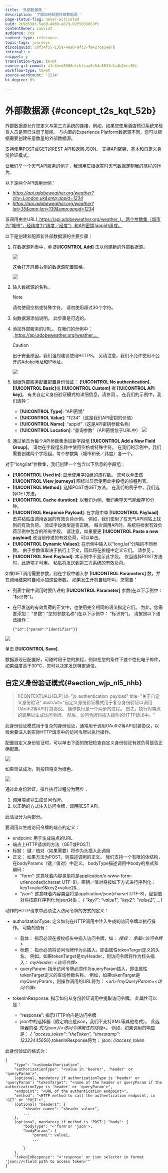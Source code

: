 ```yaml
---
title: '外部数据源 '
description: '了解如何配置外部数据源 '
page-status-flag: never-activated
uuid: 269d590c-5a6d-40b9-a879-02f5033863fc
contentOwner: sauviat
audience: rns
content-type: reference
topic-tags: journeys
discoiquuid: 5df34f55-135a-4ea8-afc2-f9427ce5ae7b
internal: n
snippet: y
translation-type: tm+mt
source-git-commit: a1c4eed8360efcbfcaa5e54c8831e1a4b2ecc02e
workflow-type: tm+mt
source-wordcount: '1214'
ht-degree: 0%

---
```




# 外部数据源 {#concept_t2s_kqt_52b}

外部数据源允许您定义与第三方系统的连接，例如，如果您使用酒店预订系统来检查人员是否已注册了房间。 与内置的Experience Platform数据源不同，您可以根据需要创建任意数量的外部数据源。

支持使用POST或GET的REST API和返回JSON。 支持API密钥、基本和自定义身份验证模式。

让我们举一个天气API服务的例子，我想用它根据实时天气数据定制我的旅程的行为。

以下是两个API调用示例：

* _https://api.adobeweather.org/weather?city=London,uk&amp;appid=1234_
* _https://api.adobeweather.org/weather?lat=35&amp;lon=139&amp;appid=1234_

该调用由主URL(_https://api.adobeweather.org/weather_)、两个参数集（城市为“城市”，经纬度为“纬度／经度”）和API密钥(appid)组成。

以下是创建和配置新外部数据源的主要步骤：

1. 在数据源列表中，单 **[!UICONTROL Add]** 击以创建新的外部数据源。

   ![](../assets/journey25.png)

   这会打开屏幕右侧的数据源配置窗格。

   ![](../assets/journey26.png)

1. 输入数据源的名称。

   >[!NOTE]
   >
   >请勿使用空格或特殊字符。 请勿使用超过30个字符。

1. 向数据源添加说明。 此步骤是可选的。
1. 添加外部服务的URL。 在我们的示例中： _https://api.adobeweather.org/weather_。

   >[!CAUTION]
   >
   >出于安全原因，我们强烈建议使用HTTPS。 另请注意，我们不允许使用不公开的Adobe地址和IP地址。

   ![](../assets/journey27.png)

1. 根据外部服务配置配置身份验证： **[!UICONTROL No authentication]**、 **[!UICONTROL Basic]**&#x200B;或 **[!UICONTROL Custom]** 者 **[!UICONTROL API key]**。 有关自定义身份验证模式的详细信息，请参阅 [](../datasource/external-data-sources.md#section_wjp_nl5_nhb)。 在我们的示例中，我们选择：


   * **[!UICONTROL Type]**: &quot;API密钥&quot;
   * **[!UICONTROL Value]**: “1234”（这是我们API密钥的价值）
   * **[!UICONTROL Name]**: “appid”（这是API密钥参数名称）
   * **[!UICONTROL Location]**: “查询参数”（API密钥位于URL中）
   ![](../assets/journey28.png)

1. 通过单击为每个API参数集添加新字段组 **[!UICONTROL Add a New Field Group]**。 请勿在字段组名称中使用空格或特殊字符。 在我们的示例中，我们需要创建两个字段组，每个参数集（城市和长／纬度）各一个。

对于“long/lat”参数集，我们创建一个包含以下信息的字段组：

* **[!UICONTROL Used in]**: 显示使用字段组的旅程数。 您可以单击该 **[!UICONTROL View journeys]** 图标以显示使用此字段组的旅程列表。
* **[!UICONTROL Method]**: 选择POST或GET方法。 在我们的例子中，我们选择GET方法。
* **[!UICONTROL Cache duration]**: 以我们为例，我们希望天气能缓存10分钟。
* **[!UICONTROL Response Payload]**: 在字段中单 **[!UICONTROL Payload]** 击并粘贴由调用返回的有效负荷示例。 例如，我们使用了在天气API网站上找到的有效负荷。 验证字段类型是否正确。 每次调用API时，系统将检索有效负荷示例中包含的所有字段。 请注意，如果要更 **[!UICONTROL Paste a new payload]** 改当前传递的有效负荷，可以单击。
* **[!UICONTROL Dynamic Values]**: 在示例中输入以“long,lat”分隔的不同参数。 由于参数值取决于执行上下文，因此将在旅程中定义它们。 请参见 [](../expression/expressionadvanced.md)。
* **[!UICONTROL Sent Payload]**: 本示例中不显示此字段。 仅当选择POST方法时，此选项才可用。 粘贴将发送到第三方系统的有效负荷。

如果GET调用需要参数，则在字段中输入参 **[!UICONTROL Parameters]** 数，并在调用结束时自动添加这些参数。 如果发生开机自检呼叫，您需要：

* 列表字段中调用时要传递的 **[!UICONTROL Parameter]** 参数(在以下示例中： “标识符”)。
* 在已发送的有效负荷的正文中，也使用完全相同的语法指定它们。 为此，您需要添加： “参数”: “您的参数名称”(在以下示例中： “标识符”)。 请按照以下语法操作：

   ```
   {"id":{"param":"identifier"}}
   ```

![](../assets/journey29.png)

单击 **[!UICONTROL Save]**.

数据源现已配置好，可随时用于您的旅程，例如在您的条件下或个性化电子邮件。 如果温度高于30°C，您可以决定发送特定通信。

## 自定义身份验证模式{#section_wjp_nl5_nhb}

>[!CONTEXTUALHELP]
>id="jo_authentication_payload"
>title="关于自定义身份验证"
>abstract="自定义身份验证模式用于复杂身份验证以调用OAuth2等API打包协议。 操作执行是一个两步的过程。 首先，执行对端点的调用以生成访问令牌。 然后，访问令牌将插入操作的HTTP请求中。"

此身份验证模式用于复杂的身份验证，通常用于调用OAuth2等API封装协议，以检索要注入到实际HTTP请求中的访问令牌以执行操作。

配置自定义身份验证时，可以单击下面的按钮检查自定义身份验证有效负荷是否正确配置。

![](../assets/journey29-bis.png)

如果测试成功，则按钮将变为绿色。

![](../assets/journey29-ter.png)

通过此身份验证，操作执行过程分为两步：

1. 调用端点以生成访问令牌。
1. 以正确的方式注入访问令牌，调用REST API。

此验证分为两部分。

要调用以生成访问令牌的端点的定义：

* endpoint: 用于生成端点的URL
* 端点上HTTP请求的方法（GET或POST）
* 标题： 键／值对（如果需要）将作为头插入此调用
* 正文： 如果方法为POST，则描述调用的正文。 我们支持一个有限的体结构，在bodyParams（键／值对）中定义。 bodyType描述调用中body的格式和编码：
   * “form”: 这意味着内容类型将是application/x-www-form-urlencoded(charset UTF-8)，密钥／值对将按如下方式进行序列化： key1=value1&amp;key2=value2&amp;...
   * “json”: 这意味着内容类型将是application/json(charset UTF-8)，密钥值对将按原样序列化为json对象： _{ &quot;key1&quot;: &quot;value1&quot;, &quot;key2&quot;: &quot;value2&quot;, ...}_

动作的HTTP请求中必须注入访问令牌的方式的定义：

* authorizationType: 定义如何在HTTP调用中注入生成的访问令牌以执行操作。 可能的值有：

   * 载体： 指示必须在授权标头中插入访问令牌，如： _授权： 承载&lt;访问令牌>_
   * 标题： 指示必须将访问令牌作为头插入，即由属性tokenTarget定义的头名。 例如，如果tokenTarget是myHeader，则访问令牌将作为标头插入： _myHeader: &lt;访问令牌>_
   * queryParam: 指示访问令牌必须作为queryParam插入，即由属性tokenTarget定义的查询参数名称。 例如，如果tokenTarget是myQueryParam，则操作调用的URL将为： _&lt;url>?myQueryParam=&lt;访问令牌>_

* tokenInResponse: 指示如何从身份验证调用中提取访问令牌。 此属性可以是：
   * “response”: 指示HTTP响应是访问令牌
   * json中的选择器（假定响应是json，我们不支持XML等其他格式）。 此选择器的格 _式为json://&lt;访问令牌属性的路径>_。 例如，如果调用的响应是： _{ &quot;access_token&quot;: &quot;theToken&quot;, &quot;timestamp&quot;: 12323445656_},tokenInResponse将为： _json: //access_token_

此身份验证的格式为：

```
{
    "type": "customAuthorization",
    "authorizationType": "<value in 'bearer', 'header' or 'queryParam'>",
    (optional, mandatory if authorizationType is 'header' or 'queryParam') "tokenTarget": "<name of the header or queryParam if the authorizationType is 'header' or 'queryParam'>",
    "endpoint": "<URL of the authentication endpoint>",
    "method": "<HTTP method to call the authentication endpoint, in 'GET' or 'POST'>",
    (optional) "headers": {
        "<header name>": "<header value>",
        ...
    },
    (optional, mandatory if method is 'POST') "body": {
        "bodyType": "<'form'or 'json'>,
        "bodyParams": {
            "param1": value1,
            ...

        }
    },
    "tokenInResponse": "<'response' or json selector in format 'json://<field path to access token>'"
}
```
